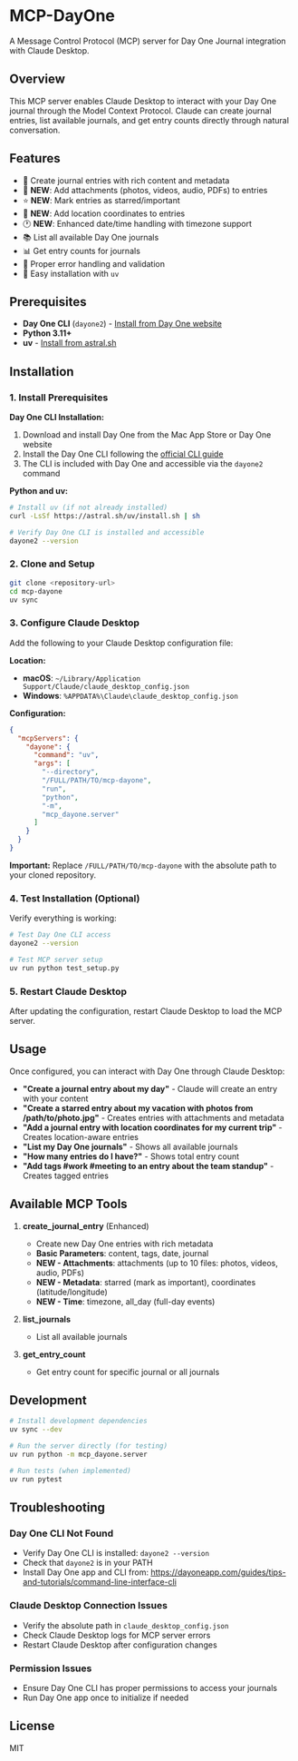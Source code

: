 # MCP-DayOne

A Message Control Protocol (MCP) server for Day One Journal integration with Claude Desktop.

## Overview

This MCP server enables Claude Desktop to interact with your Day One journal through the Model Context Protocol. Claude can create journal entries, list available journals, and get entry counts directly through natural conversation.

## Features

- 📝 Create journal entries with rich content and metadata
- 📎 **NEW**: Add attachments (photos, videos, audio, PDFs) to entries
- ⭐ **NEW**: Mark entries as starred/important
- 📍 **NEW**: Add location coordinates to entries
- 🕐 **NEW**: Enhanced date/time handling with timezone support
- 📚 List all available Day One journals
- 📊 Get entry counts for journals
- 🔧 Proper error handling and validation
- 🚀 Easy installation with `uv`

## Prerequisites

- **Day One CLI** (`dayone2`) - [Install from Day One website](https://dayoneapp.com/guides/tips-and-tutorials/command-line-interface-cli)
- **Python 3.11+** 
- **uv** - [Install from astral.sh](https://astral.sh/uv/install.sh)

## Installation

### 1. Install Prerequisites

**Day One CLI Installation:**
1. Download and install Day One from the Mac App Store or Day One website
2. Install the Day One CLI following the [official CLI guide](https://dayoneapp.com/guides/tips-and-tutorials/command-line-interface-cli)
3. The CLI is included with Day One and accessible via the `dayone2` command

**Python and uv:**
```bash
# Install uv (if not already installed)
curl -LsSf https://astral.sh/uv/install.sh | sh

# Verify Day One CLI is installed and accessible
dayone2 --version
```

### 2. Clone and Setup

```bash
git clone <repository-url>
cd mcp-dayone
uv sync
```

### 3. Configure Claude Desktop

Add the following to your Claude Desktop configuration file:

**Location:**
- **macOS**: `~/Library/Application Support/Claude/claude_desktop_config.json`
- **Windows**: `%APPDATA%\Claude\claude_desktop_config.json`

**Configuration:**
```json
{
  "mcpServers": {
    "dayone": {
      "command": "uv",
      "args": [
        "--directory",
        "/FULL/PATH/TO/mcp-dayone",
        "run",
        "python",
        "-m",
        "mcp_dayone.server"
      ]
    }
  }
}
```

**Important:** Replace `/FULL/PATH/TO/mcp-dayone` with the absolute path to your cloned repository.

### 4. Test Installation (Optional)

Verify everything is working:
```bash
# Test Day One CLI access
dayone2 --version

# Test MCP server setup
uv run python test_setup.py
```

### 5. Restart Claude Desktop

After updating the configuration, restart Claude Desktop to load the MCP server.

## Usage

Once configured, you can interact with Day One through Claude Desktop:

- **"Create a journal entry about my day"** - Claude will create an entry with your content
- **"Create a starred entry about my vacation with photos from /path/to/photo.jpg"** - Creates entries with attachments and metadata
- **"Add a journal entry with location coordinates for my current trip"** - Creates location-aware entries
- **"List my Day One journals"** - Shows all available journals
- **"How many entries do I have?"** - Shows total entry count
- **"Add tags #work #meeting to an entry about the team standup"** - Creates tagged entries

## Available MCP Tools

1. **create_journal_entry** (Enhanced)
   - Create new Day One entries with rich metadata
   - **Basic Parameters**: content, tags, date, journal
   - **NEW - Attachments**: attachments (up to 10 files: photos, videos, audio, PDFs)
   - **NEW - Metadata**: starred (mark as important), coordinates (latitude/longitude)
   - **NEW - Time**: timezone, all_day (full-day events)
   
2. **list_journals**
   - List all available journals
   
3. **get_entry_count**
   - Get entry count for specific journal or all journals

## Development

```bash
# Install development dependencies
uv sync --dev

# Run the server directly (for testing)
uv run python -m mcp_dayone.server

# Run tests (when implemented)
uv run pytest
```

## Troubleshooting

### Day One CLI Not Found
- Verify Day One CLI is installed: `dayone2 --version`  
- Check that `dayone2` is in your PATH
- Install Day One app and CLI from: https://dayoneapp.com/guides/tips-and-tutorials/command-line-interface-cli

### Claude Desktop Connection Issues
- Verify the absolute path in `claude_desktop_config.json`
- Check Claude Desktop logs for MCP server errors
- Restart Claude Desktop after configuration changes

### Permission Issues
- Ensure Day One CLI has proper permissions to access your journals
- Run Day One app once to initialize if needed

## License

MIT

